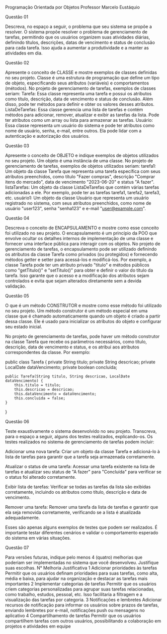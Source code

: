 Programação Orientada por Objetos
Professor Marcelo Eustáquio

Questão 01

Descreva, no espaço a seguir, o problema que seu sistema se propõe a resolver.
O sistema propõe resolver o problema de gerenciamento de tarefas, permitindo que os usuários organizem suas atividades diárias, definindo títulos, descrições, datas de vencimento e status de conclusão para cada tarefa. Isso ajuda a aumentar a produtividade e a manter as atividades em dia.

Questão 02

Apresente o conceito de CLASSE e mostre exemplos de classes definidas no seu projeto.
Classe é uma estrutura de programação que define um tipo de objeto, especificando seus atributos (variáveis) e comportamentos (métodos). No projeto de gerenciamento de tarefas, exemplos de classes seriam:
Tarefa: Essa classe representa uma tarefa e possui os atributos como título, descrição, data de vencimento e status de conclusão. Além disso, pode ter métodos para definir e obter os valores desses atributos.
ListaDeTarefas: Essa classe gerencia uma lista de tarefas e contém métodos para adicionar, remover, atualizar e exibir as tarefas da lista. Pode ter atributos como um array ou lista para armazenar as tarefas.
Usuário: Essa classe representa um usuário do sistema e pode ter atributos como nome de usuário, senha, e-mail, entre outros. Ela pode lidar com a autenticação e autorização dos usuários.

Questão 03

Apresente o conceito de OBJETO e indique exemplos de objetos utilizados no seu projeto.
Um objeto é uma instância de uma classe. No projeto de gerenciamento de tarefas, exemplos de objetos utilizados seriam:
tarefa1: Um objeto da classe Tarefa que representa uma tarefa específica com seus atributos preenchidos, como título "Fazer compras", descrição "Comprar itens do mercado", data de vencimento "2023-06-20" e status "A fazer".
listaTarefas: Um objeto da classe ListaDeTarefas que contém várias tarefas adicionadas a ele. Por exemplo, pode ter as tarefas tarefa1, tarefa2, tarefa3, etc.
usuário1: Um objeto da classe Usuário que representa um usuário registrado no sistema, com seus atributos preenchidos, como nome de usuário "user123", senha "senha123" e e-mail "user@example.com".

Questão 04

Descreva o conceito de ENCAPSULAMENTO e mostre como esse conceito foi utilizado no seu projeto.
O encapsulamento é um princípio da POO que envolve ocultar os detalhes internos de implementação de uma classe e fornecer uma interface pública para interagir com os objetos. No projeto de gerenciamento de tarefas, o encapsulamento pode ser utilizado definindo os atributos da classe Tarefa como privados (ou protegidos) e fornecendo métodos getter e setter para acessá-los e modificá-los.
Por exemplo, a classe Tarefa pode ter um atributo privado "titulo" e métodos públicos como "getTitulo()" e "setTitulo()" para obter e definir o valor do título da tarefa. Isso garante que o acesso e a modificação dos atributos sejam controlados e evita que sejam alterados diretamente sem a devida validação.

Questão 05

O que é um método CONSTRUTOR e mostre como esse método foi utilizado no seu projeto. 
Um método construtor é um método especial em uma classe que é chamado automaticamente quando um objeto é criado a partir dessa classe. Ele é usado para inicializar os atributos do objeto e configurar seu estado inicial.

No projeto de gerenciamento de tarefas, pode haver um método construtor na classe Tarefa que recebe os parâmetros necessários, como título, descrição, data de vencimento e status, e os atribui aos atributos correspondentes da classe. Por exemplo:

public class Tarefa {
    private String titulo;
    private String descricao;
    private LocalDate dataVencimento;
    private boolean concluida;

    public Tarefa(String titulo, String descricao, LocalDate dataVencimento) {
        this.titulo = titulo;
        this.descricao = descricao;
        this.dataVencimento = dataVencimento;
        this.concluida = false;
    }
}

Questão 06

Teste exaustivamente o sistema desenvolvido no seu projeto. Transcreva, para o espaço a seguir, alguns dos testes realizados, explicando-os.
Os testes realizados no sistema de gerenciamento de tarefas podem incluir:

Adicionar uma nova tarefa: Criar um objeto da classe Tarefa e adicioná-lo à lista de tarefas para garantir que a tarefa seja armazenada corretamente.

Atualizar o status de uma tarefa: Acessar uma tarefa existente na lista de tarefas e atualizar seu status de "A fazer" para "Concluída" para verificar se o status foi alterado corretamente.

Exibir lista de tarefas: Verificar se todas as tarefas da lista são exibidas corretamente, incluindo os atributos como título, descrição e data de vencimento.

Remover uma tarefa: Remover uma tarefa da lista de tarefas e garantir que ela seja removida corretamente, verificando se a lista é atualizada adequadamente.

Esses são apenas alguns exemplos de testes que podem ser realizados. É importante testar diferentes cenários e validar o comportamento esperado do sistema em várias situações.

Questão 07

Para versões futuras, indique pelo menos 4 (quatro) melhorias que poderiam ser implementadas no sistema que você desenvolveu. Justifique suas escolhas.
N°	Melhoria	Justificativa
1	Adicionar prioridades às tarefas	Permitir que os usuários definam prioridades para suas tarefas, como alta, média e baixa, para ajudar na organização e destacar as tarefas mais importantes
2	Implementar categorias de tarefas	Permitir que os usuários criem categorias personalizadas para agrupar suas tarefas relacionadas, como trabalho, estudos, pessoal, etc. Isso facilitaria a filtragem e a visualização das tarefas por categoria.
3	Notificações e lembretes	Adicionar recursos de notificação para informar os usuários sobre prazos de tarefas, enviando lembretes por e-mail, notificações push ou mensagens no aplicativo
4	Compartilhamento de tarefas	Permitir que os usuários compartilhem tarefas com outros usuários, possibilitando a colaboração em projetos e atividades em equipe
